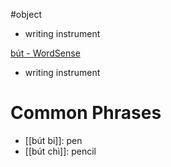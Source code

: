 #object 

- writing instrument

[bút‎ - WordSense](https://www.wordsense.eu/b%C3%BAt/)
- writing instrument


# Common Phrases
- [[bút bi]]: pen
- [[bút chì]]: pencil